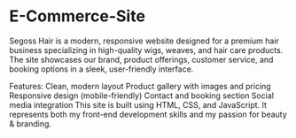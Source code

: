 # E-Commerce-Site
Segoss Hair is a modern, responsive website designed for a premium hair business specializing in high-quality wigs, weaves, and hair care products. The site showcases our brand, product offerings, customer service, and booking options in a sleek, user-friendly interface.

Features:
Clean, modern layout
Product gallery with images and pricing
Responsive design (mobile-friendly)
Contact and booking section
Social media integration
This site is built using HTML, CSS, and JavaScript. It represents both my front-end development skills and my passion for beauty & branding.
